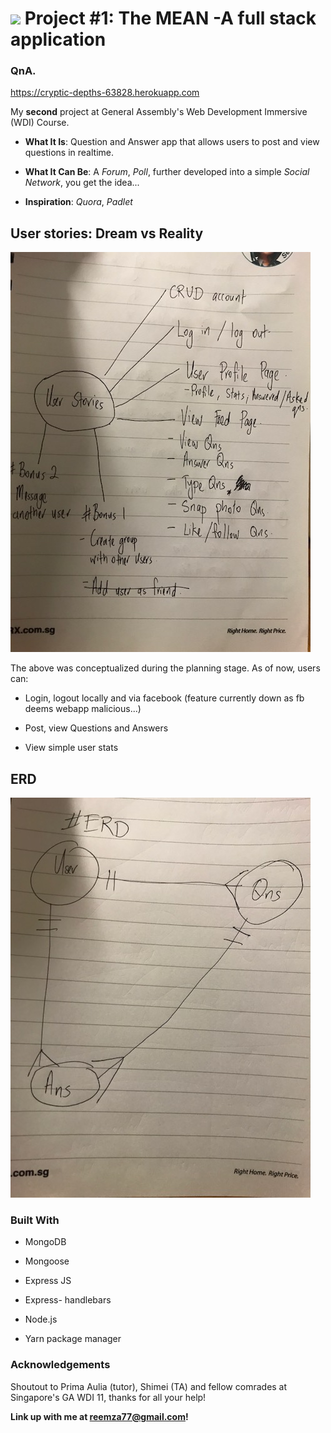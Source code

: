 # ![](https://ga-dash.s3.amazonaws.com/production/assets/logo-9f88ae6c9c3871690e33280fcf557f33.png) Project #1: The MEAN -A full stack application


### QnA.
https://cryptic-depths-63828.herokuapp.com

My **second** project at General Assembly's Web Development Immersive (WDI) Course.
* **What It Is**: Question and Answer app that allows users to post and view questions in realtime.

* **What It Can Be**:  A *Forum*, *Poll*, further developed into a simple *Social Network*, you get the idea...

* **Inspiration**: *Quora*, *Padlet*


## User stories: Dream vs Reality
![userStories](userStories.jpg)

The above was conceptualized during the planning stage. As of now, users can:

* Login, logout locally and via facebook (feature currently down as fb deems webapp malicious...)

* Post, view Questions and Answers

* View simple user stats


## ERD
![ERD](ERD.jpg)

### Built With

* MongoDB

* Mongoose

* Express JS

* Express- handlebars

* Node.js

* Yarn package manager



### Acknowledgements

Shoutout to Prima Aulia (tutor), Shimei (TA) and fellow comrades at Singapore's GA WDI 11, thanks for all your help!

**Link up with me at reemza77@gmail.com!**
